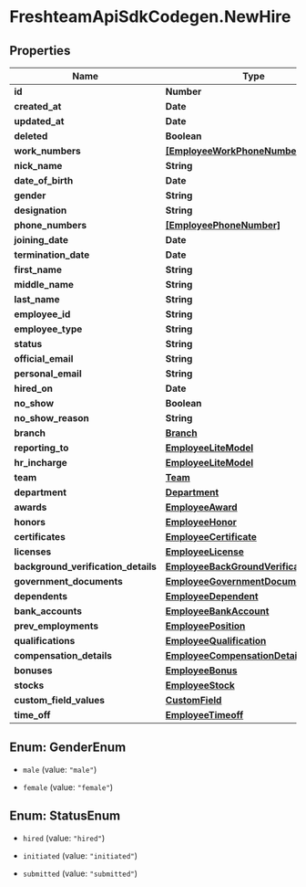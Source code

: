 # FreshteamApiSdkCodegen.NewHire

## Properties

| Name                                | Type                                                                                | Description | Notes      |
| ----------------------------------- | ----------------------------------------------------------------------------------- | ----------- | ---------- |
| **id**                              | **Number**                                                                          |             | [optional] |
| **created_at**                      | **Date**                                                                            |             | [optional] |
| **updated_at**                      | **Date**                                                                            |             | [optional] |
| **deleted**                         | **Boolean**                                                                         |             | [optional] |
| **work_numbers**                    | [**[EmployeeWorkPhoneNumber]**](EmployeeWorkPhoneNumber.md)                         |             | [optional] |
| **nick_name**                       | **String**                                                                          |             | [optional] |
| **date_of_birth**                   | **Date**                                                                            |             | [optional] |
| **gender**                          | **String**                                                                          |             | [optional] |
| **designation**                     | **String**                                                                          |             | [optional] |
| **phone_numbers**                   | [**[EmployeePhoneNumber]**](EmployeePhoneNumber.md)                                 |             | [optional] |
| **joining_date**                    | **Date**                                                                            |             | [optional] |
| **termination_date**                | **Date**                                                                            |             | [optional] |
| **first_name**                      | **String**                                                                          |             | [optional] |
| **middle_name**                     | **String**                                                                          |             | [optional] |
| **last_name**                       | **String**                                                                          |             | [optional] |
| **employee_id**                     | **String**                                                                          |             | [optional] |
| **employee_type**                   | **String**                                                                          |             | [optional] |
| **status**                          | **String**                                                                          |             | [optional] |
| **official_email**                  | **String**                                                                          |             | [optional] |
| **personal_email**                  | **String**                                                                          |             | [optional] |
| **hired_on**                        | **Date**                                                                            |             | [optional] |
| **no_show**                         | **Boolean**                                                                         |             | [optional] |
| **no_show_reason**                  | **String**                                                                          |             | [optional] |
| **branch**                          | [**Branch**](Branch.md)                                                             |             | [optional] |
| **reporting_to**                    | [**EmployeeLiteModel**](EmployeeLiteModel.md)                                       |             | [optional] |
| **hr_incharge**                     | [**EmployeeLiteModel**](EmployeeLiteModel.md)                                       |             | [optional] |
| **team**                            | [**Team**](Team.md)                                                                 |             | [optional] |
| **department**                      | [**Department**](Department.md)                                                     |             | [optional] |
| **awards**                          | [**EmployeeAward**](EmployeeAward.md)                                               |             | [optional] |
| **honors**                          | [**EmployeeHonor**](EmployeeHonor.md)                                               |             | [optional] |
| **certificates**                    | [**EmployeeCertificate**](EmployeeCertificate.md)                                   |             | [optional] |
| **licenses**                        | [**EmployeeLicense**](EmployeeLicense.md)                                           |             | [optional] |
| **background_verification_details** | [**EmployeeBackGroundVerificationDetail**](EmployeeBackGroundVerificationDetail.md) |             | [optional] |
| **government_documents**            | [**EmployeeGovernmentDocument**](EmployeeGovernmentDocument.md)                     |             | [optional] |
| **dependents**                      | [**EmployeeDependent**](EmployeeDependent.md)                                       |             | [optional] |
| **bank_accounts**                   | [**EmployeeBankAccount**](EmployeeBankAccount.md)                                   |             | [optional] |
| **prev_employments**                | [**EmployeePosition**](EmployeePosition.md)                                         |             | [optional] |
| **qualifications**                  | [**EmployeeQualification**](EmployeeQualification.md)                               |             | [optional] |
| **compensation_details**            | [**EmployeeCompensationDetail**](EmployeeCompensationDetail.md)                     |             | [optional] |
| **bonuses**                         | [**EmployeeBonus**](EmployeeBonus.md)                                               |             | [optional] |
| **stocks**                          | [**EmployeeStock**](EmployeeStock.md)                                               |             | [optional] |
| **custom_field_values**             | [**CustomField**](CustomField.md)                                                   |             | [optional] |
| **time_off**                        | [**EmployeeTimeoff**](EmployeeTimeoff.md)                                           |             | [optional] |

## Enum: GenderEnum

- `male` (value: `"male"`)

- `female` (value: `"female"`)

## Enum: StatusEnum

- `hired` (value: `"hired"`)

- `initiated` (value: `"initiated"`)

- `submitted` (value: `"submitted"`)
